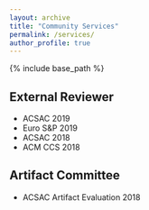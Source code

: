 ```yaml
---
layout: archive
title: "Community Services"
permalink: /services/
author_profile: true
---
```


{% include base_path %}

## External Reviewer

* ACSAC 2019
* Euro S&P 2019
* ACSAC 2018
* ACM CCS 2018

## Artifact Committee

* ACSAC Artifact Evaluation 2018